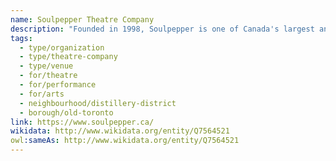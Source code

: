 ```yaml
---
name: Soulpepper Theatre Company
description: "Founded in 1998, Soulpepper is one of Canada's largest and most celebrated not-for-profit theatre companies. Based at the Young Centre for the Performing Arts in Toronto's Distillery District, Soulpepper produces an ambitious year-round season featuring bold reinterpretations of classic works, vibrant new Canadian plays, and innovative contemporary productions. The company is known for its large ensemble of artists and commitment to nurturing theatrical talent."
tags:
  - type/organization
  - type/theatre-company
  - type/venue
  - for/theatre
  - for/performance
  - for/arts
  - neighbourhood/distillery-district
  - borough/old-toronto
link: https://www.soulpepper.ca/
wikidata: http://www.wikidata.org/entity/Q7564521
owl:sameAs: http://www.wikidata.org/entity/Q7564521
---
```

